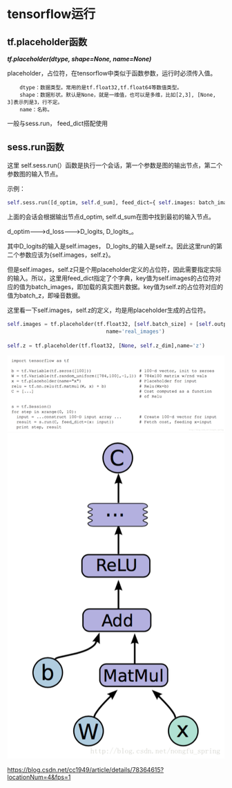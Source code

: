 # tensorflow运行
## tf.placeholder函数
***tf.placeholder(dtype, shape=None, name=None)***

placeholder，占位符，在tensorflow中类似于函数参数，运行时必须传入值。
```
    dtype：数据类型。常用的是tf.float32,tf.float64等数值类型。
    shape：数据形状。默认是None，就是一维值，也可以是多维，比如[2,3], [None, 3]表示列是3，行不定。
    name：名称。
```
一般与sess.run， feed_dict搭配使用
## sess.run函数
这里 self.sess.run(）函数是执行一个会话，第一个参数是图的输出节点，第二个参数图的输入节点。

示例：
```python
self.sess.run([d_optim, self.d_sum], feed_dict={ self.images: batch_images, self.z: batch_z })，
```

上面的会话会根据输出节点d_optim, self.d_sum在图中找到最初的输入节点。

d_optim———>d_loss——->D_logits, D_logits_。

其中D_logits的输入是self.images， D_logits_的输入是self.z。因此这里run的第二个参数应该为{self.images，self.z}。

但是self.images，self.z只是个用placeholder定义的占位符，因此需要指定实际的输入。所以，这里用feed_dict指定了个字典，key值为self.images的占位符对应的值为batch_images，即加载的真实图片数据。key值为self.z的占位符对应的值为batch_z，即噪音数据。

这里看一下self.images，self.z的定义，均是用placeholder生成的占位符。
```python
self.images = tf.placeholder(tf.float32, [self.batch_size] + [self.output_size, self.output_size, self.c_dim],
                                name='real_images')

self.z = tf.placeholder(tf.float32, [None, self.z_dim],name='z') 
```
![](pics/sess_run_1.png) 
![](pics/sess_run_2.png) 

https://blog.csdn.net/cc1949/article/details/78364615?locationNum=4&fps=1
